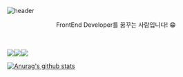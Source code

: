 ![header](https://capsule-render.vercel.app/api?type=waving&color=timeGradient&animation=scaleIn&height=300&section=header&text=Kyeom%20&fontSize=90)

<center> FrontEnd Developer를 꿈꾸는 사람입니다! 😁 </center>
<br>
<br>

<img src="https://img.shields.io/badge/JavaScript-F7DF1E?style=flat-square&logo=JavaScript&logoColor=FCFCFD"/><img src="https://img.shields.io/badge/CSS-3C82F8?style=flat-square&logo=CSS3&logoColor=FCFCFD"/><img src="https://img.shields.io/badge/HTML-E34F26?style=flat-square&logo=HTML5&logoColor=FCFCFD"/>

[![Anurag's github stats](https://github-readme-stats.vercel.app/api?username=Kyeom1997&show_icons=true&theme=default)](https://github.com/{username}/github-readme-stats)

